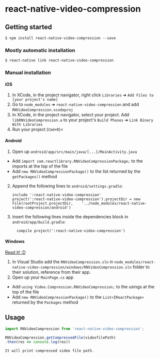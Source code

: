 
# react-native-video-compression

## Getting started

`$ npm install react-native-video-compression --save`

### Mostly automatic installation

`$ react-native link react-native-video-compression`

### Manual installation


#### iOS

1. In XCode, in the project navigator, right click `Libraries` ➜ `Add Files to [your project's name]`
2. Go to `node_modules` ➜ `react-native-video-compression` and add `RNVideoCompression.xcodeproj`
3. In XCode, in the project navigator, select your project. Add `libRNVideoCompression.a` to your project's `Build Phases` ➜ `Link Binary With Libraries`
4. Run your project (`Cmd+R`)<

#### Android

1. Open up `android/app/src/main/java/[...]/MainActivity.java`
  - Add `import com.reactlibrary.RNVideoCompressionPackage;` to the imports at the top of the file
  - Add `new RNVideoCompressionPackage()` to the list returned by the `getPackages()` method
2. Append the following lines to `android/settings.gradle`:
  	```
  	include ':react-native-video-compression'
  	project(':react-native-video-compression').projectDir = new File(rootProject.projectDir, 	'../node_modules/react-native-video-compression/android')
  	```
3. Insert the following lines inside the dependencies block in `android/app/build.gradle`:
  	```
      compile project(':react-native-video-compression')
  	```

#### Windows
[Read it! :D](https://github.com/ReactWindows/react-native)

1. In Visual Studio add the `RNVideoCompression.sln` in `node_modules/react-native-video-compression/windows/RNVideoCompression.sln` folder to their solution, reference from their app.
2. Open up your `MainPage.cs` app
  - Add `using Video.Compression.RNVideoCompression;` to the usings at the top of the file
  - Add `new RNVideoCompressionPackage()` to the `List<IReactPackage>` returned by the `Packages` method


## Usage
```javascript
import RNVideoCompression from 'react-native-video-compression';

RNVideoCompression.getCompressedFile(videofilePath)
.then(res => console.log(res))

It will print compressed video file path.
```
  
